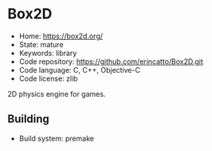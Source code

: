 # Box2D

- Home: https://box2d.org/
- State: mature
- Keywords: library
- Code repository: https://github.com/erincatto/Box2D.git
- Code language: C, C++, Objective-C
- Code license: zlib

2D physics engine for games.

## Building

- Build system: premake
